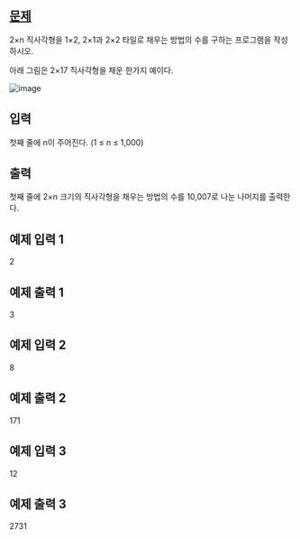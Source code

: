 ## <a href='https://www.acmicpc.net/problem/11727'>문제</a>
2×n 직사각형을 1×2, 2×1과 2×2 타일로 채우는 방법의 수를 구하는 프로그램을 작성하시오.

아래 그림은 2×17 직사각형을 채운 한가지 예이다.

![image](https://github.com/pppp-qqqq/algorithm/assets/72624263/1eeb9224-c603-43b0-af22-c6ad5eeae985)


## 입력
첫째 줄에 n이 주어진다. (1 ≤ n ≤ 1,000)

## 출력
첫째 줄에 2×n 크기의 직사각형을 채우는 방법의 수를 10,007로 나눈 나머지를 출력한다.

## 예제 입력 1 
2
## 예제 출력 1 
3
## 예제 입력 2 
8
## 예제 출력 2 
171
## 예제 입력 3 
12
## 예제 출력 3 
2731
